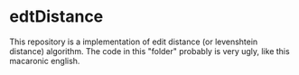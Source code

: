 # edtDistance

This repository is a implementation of edit distance (or levenshtein distance) algorithm. The code in this "folder" probably is very ugly, like this macaronic english.
